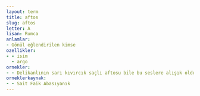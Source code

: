 ```yaml
---
layout: term
title: aftos
slug: aftos
letter: A
lisan: Rumca
anlamlar:
- Gönül eğlendirilen kimse
ozellikler:
- - isim
  - argo
ornekler:
- - Delikanlının sarı kıvırcık saçlı aftosu bile bu seslere alışık olduğu hâlde ürktü.
orneklerkaynak:
- - Sait Faik Abasıyanık
---
```

